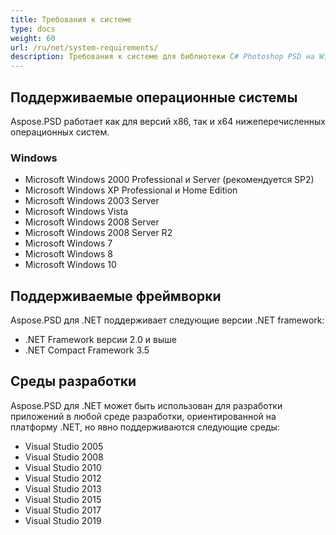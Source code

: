 ```yaml
---
title: Требования к системе
type: docs
weight: 60
url: /ru/net/system-requirements/
description: Требования к системе для библиотеки C# Photoshop PSD на Windows и Linux ОС.
---
```


## **Поддерживаемые операционные системы**
Aspose.PSD работает как для версий x86, так и x64 нижеперечисленных операционных систем.
### **Windows**
- Microsoft Windows 2000 Professional и Server (рекомендуется SP2)
- Microsoft Windows XP Professional и Home Edition
- Microsoft Windows 2003 Server
- Microsoft Windows Vista
- Microsoft Windows 2008 Server
- Microsoft Windows 2008 Server R2
- Microsoft Windows 7
- Microsoft Windows 8
- Microsoft Windows 10

## **Поддерживаемые фреймворки**
Aspose.PSD для .NET поддерживает следующие версии .NET framework:

- .NET Framework версии 2.0 и выше
- .NET Compact Framework 3.5

## **Среды разработки**
Aspose.PSD для .NET может быть использован для разработки приложений в любой среде разработки, ориентированной на платформу .NET, но явно поддерживаются следующие среды:

- Visual Studio 2005
- Visual Studio 2008
- Visual Studio 2010
- Visual Studio 2012
- Visual Studio 2013
- Visual Studio 2015
- Visual Studio 2017
- Visual Studio 2019
